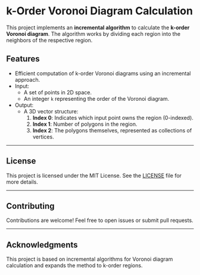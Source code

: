 # **k-Order Voronoi Diagram Calculation**

This project implements an **incremental algorithm** to calculate the **k-order Voronoi diagram**. The algorithm works by dividing each region into the neighbors of the respective region.

## **Features**
- Efficient computation of k-order Voronoi diagrams using an incremental approach.
- Input: 
  - A set of points in 2D space.
  - An integer `k` representing the order of the Voronoi diagram.
- Output:
  - A 3D vector structure:
    1. **Index 0**: Indicates which input point owns the region (0-indexed).
    2. **Index 1**: Number of polygons in the region.
    3. **Index 2**: The polygons themselves, represented as collections of vertices.

---

## **License**

This project is licensed under the MIT License. See the [LICENSE](LICENSE) file for more details.

---

## **Contributing**

Contributions are welcome! Feel free to open issues or submit pull requests.

---

## **Acknowledgments**

This project is based on incremental algorithms for Voronoi diagram calculation and expands the method to k-order regions.
